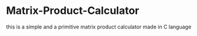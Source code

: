 # Matrix-Product-Calculator
this is a simple and a primitive matrix product calculator made in C language
